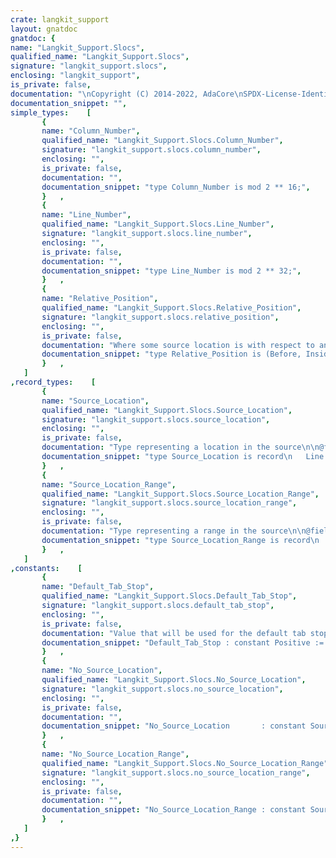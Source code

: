 ```yaml
---
crate: langkit_support
layout: gnatdoc
gnatdoc: {
name: "Langkit_Support.Slocs",
qualified_name: "Langkit_Support.Slocs",
signature: "langkit_support.slocs",
enclosing: "langkit_support",
is_private: false,
documentation: "\nCopyright (C) 2014-2022, AdaCore\nSPDX-License-Identifier: Apache-2.0",
documentation_snippet: "",
simple_types:    [
       {
       name: "Column_Number",
       qualified_name: "Langkit_Support.Slocs.Column_Number",
       signature: "langkit_support.slocs.column_number",
       enclosing: "",
       is_private: false,
       documentation: "",
       documentation_snippet: "type Column_Number is mod 2 ** 16;",
       }   ,
       {
       name: "Line_Number",
       qualified_name: "Langkit_Support.Slocs.Line_Number",
       signature: "langkit_support.slocs.line_number",
       enclosing: "",
       is_private: false,
       documentation: "",
       documentation_snippet: "type Line_Number is mod 2 ** 32;",
       }   ,
       {
       name: "Relative_Position",
       qualified_name: "Langkit_Support.Slocs.Relative_Position",
       signature: "langkit_support.slocs.relative_position",
       enclosing: "",
       is_private: false,
       documentation: "Where some source location is with respect to another/a source location\nrange.\n\n@enum Before\n@enum Inside\n@enum After",
       documentation_snippet: "type Relative_Position is (Before, Inside, After);",
       }   ,
   ]
,record_types:    [
       {
       name: "Source_Location",
       qualified_name: "Langkit_Support.Slocs.Source_Location",
       signature: "langkit_support.slocs.source_location",
       enclosing: "",
       is_private: false,
       documentation: "Type representing a location in the source\n\n@field Line\n  Line for this source location\n@field Column",
       documentation_snippet: "type Source_Location is record\n   Line   : Line_Number;\n   Column : Column_Number;\nend record;",
       }   ,
       {
       name: "Source_Location_Range",
       qualified_name: "Langkit_Support.Slocs.Source_Location_Range",
       signature: "langkit_support.slocs.source_location_range",
       enclosing: "",
       is_private: false,
       documentation: "Type representing a range in the source\n\n@field Start_Line\n  Start and end lines for this source location\n@field End_Line\n  Start and end lines for this source location\n@field Start_Column\n@field End_Column",
       documentation_snippet: "type Source_Location_Range is record\n   Start_Line, End_Line     : Line_Number;\n   Start_Column, End_Column : Column_Number;\nend record;",
       }   ,
   ]
,constants:    [
       {
       name: "Default_Tab_Stop",
       qualified_name: "Langkit_Support.Slocs.Default_Tab_Stop",
       signature: "langkit_support.slocs.default_tab_stop",
       enclosing: "",
       is_private: false,
       documentation: "Value that will be used for the default tab stop if none is passed\nduring the initialization of a ``Token_Data_Handler``.",
       documentation_snippet: "Default_Tab_Stop : constant Positive := 8;",
       }   ,
       {
       name: "No_Source_Location",
       qualified_name: "Langkit_Support.Slocs.No_Source_Location",
       signature: "langkit_support.slocs.no_source_location",
       enclosing: "",
       is_private: false,
       documentation: "",
       documentation_snippet: "No_Source_Location       : constant Source_Location       := (0, 0);",
       }   ,
       {
       name: "No_Source_Location_Range",
       qualified_name: "Langkit_Support.Slocs.No_Source_Location_Range",
       signature: "langkit_support.slocs.no_source_location_range",
       enclosing: "",
       is_private: false,
       documentation: "",
       documentation_snippet: "No_Source_Location_Range : constant Source_Location_Range := (0, 0, 0, 0);",
       }   ,
   ]
,}
---
```

